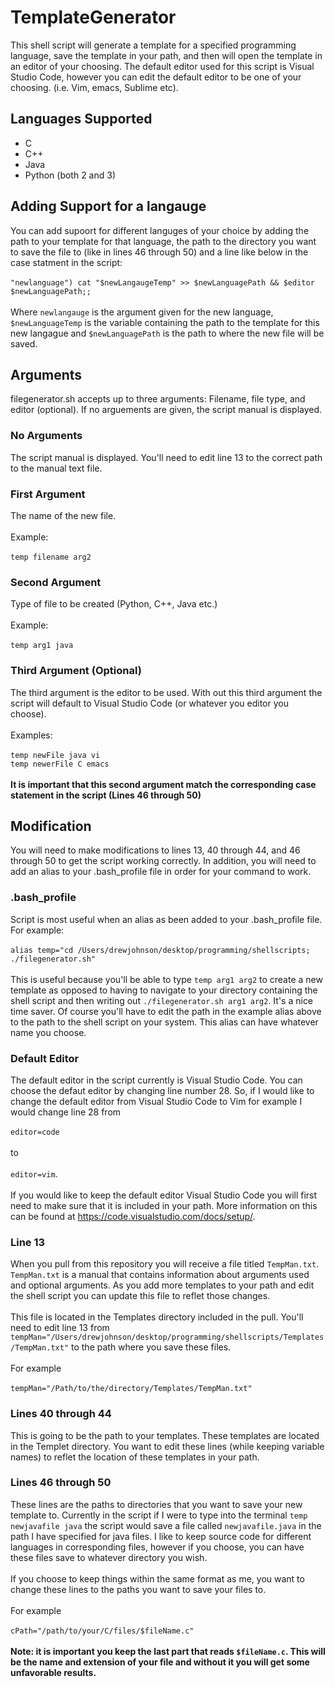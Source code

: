 # TemplateGenerator
This shell script will generate a template for a specified programming language, save the template in your path, and then will open the template in an editor of your choosing. The default editor used for this script is Visual Studio Code, however you can edit the default editor to be one of your choosing. (i.e. Vim, emacs, Sublime etc).

## Languages Supported
 * C
 * C++
 * Java
 * Python (both 2 and 3)
## Adding Support for a langauge
 You can add supoort for different languges of your choice by adding the path to your template for that language, the path to the directory you want to save the file to (like in lines 46 through 50) and a line like below in the case statment in the script:
 <br /><br />
 ```"newlanguage") cat "$newLangaugeTemp" >> $newLanguagePath && $editor $newLanguagePath;;``` <br /><br />
 Where ```newlangauge``` is the argument given for the new language, ```$newLanguageTemp``` is the variable containing the path to the template for this new langague and ```$newLanguagePath``` is the path to where the new file will be saved.
## Arguments
filegenerator.sh accepts up to three arguments: Filename, file type, and editor (optional). If no arguements are given, the script manual is displayed.
### No Arguments
The script manual is displayed. You'll need to edit line 13 to the correct path to the manual text file.
### First Argument
The name of the new file.
 <br /><br />
 Example:  <br /><br />
 ```temp filename arg2```
### Second Argument
Type of file to be created (Python, C++, Java etc.)  <br /><br />
Example:  <br /><br />
```temp arg1 java```
### Third Argument (Optional)
The third argument is the editor to be used. With out this third argument the script will default to Visual Studio Code (or whatever you editor you choose).
 <br /><br />
 Examples:
  <br /><br />
 ```temp newFile java vi```
 <br />
 ```temp newerFile C emacs```
 <br /><br />
**It is important that this second argument match the corresponding case statement in the script (Lines 46 through 50)**
## Modification
You will need to make modifications to lines 13, 40 through 44, and 46 through 50 to get the script working correctly. In addition, you will need to add an alias to your .bash_profile file in order for your command to work.
### .bash_profile
Script is most useful when an alias as been added to your .bash_profile file. For example: <br /> <br />
```alias temp="cd /Users/drewjohnson/desktop/programming/shellscripts; ./filegenerator.sh"``` <br /><br />
This is useful because you'll be able to type ```temp arg1 arg2``` to create a new template as opposed to having to navigate to your directory containing the shell script and then writing out ```./filegenerator.sh arg1 arg2```. It's a nice time saver. Of course you'll have to edit the path in the example alias above to the path to the shell script on your system. This alias can have whatever name you choose.
### Default Editor
The default editor in the script currently is Visual Studio Code. You can choose the defaut editor by changing line number 28. So, if I would like to change the default editor from Visual Studio Code to Vim for example I would change line 28 from <br /><br />
```editor=code```
<br /><br />
to <br /><br />
```editor=vim```. <br /> <br />
If you would like to keep the default editor Visual Studio Code you will first need to make sure that it is included in your path. More information on this can be found at https://code.visualstudio.com/docs/setup/.

### Line 13
When you pull from this repository you will receive a file titled ```TempMan.txt```. ```TempMan.txt``` is a manual that contains information about arguments used and optional arguments. As you add more templates to your path and edit the shell script you can update this file to reflet those changes. <br /><br />
This file is located in the Templates directory included in the pull. You'll need to edit line 13 from ```tempMan="/Users/drewjohnson/desktop/programming/shellscripts/Templates/TempMan.txt"``` to the path where you save these files. 
<br /><br />
For example <br /><br />
```tempMan="/Path/to/the/directory/Templates/TempMan.txt"```
### Lines 40 through 44
This is going to be the path to your templates. These templates are located in the Templet directory. You want to edit these lines (while keeping variable names) to reflet the location of these templates in your path. 
### Lines 46 through 50
These lines are the paths to directories that you want to save your new template to. Currently in the script if I were to type into the terminal ```temp newjavafile java``` the script would save a file called ```newjavafile.java``` in the path I have specified for java files. I like to keep source code for different languages in corresponding files, however if you choose, you can have these files save to whatever directory you wish. <br /><br />
If you choose to keep things within the same format as me, you want to change these lines to the paths you want to save your files to. <br /><br />
For example <br /><br />
```cPath="/path/to/your/C/files/$fileName.c"``` <br /><br />
**Note: it is important you keep the last part that reads ```$fileName.c```. This will be the name and extension of your file and without it you will get some unfavorable results.**
